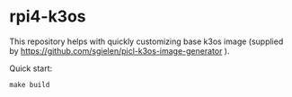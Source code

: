 # rpi4-k3os

This repository helps with quickly customizing base k3os image (supplied by https://github.com/sgielen/picl-k3os-image-generator ).

Quick start:

    make build
